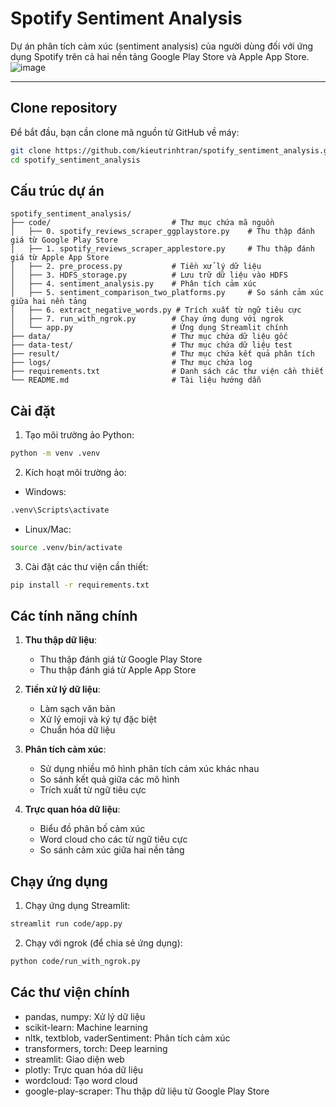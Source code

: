 # Spotify Sentiment Analysis

Dự án phân tích cảm xúc (sentiment analysis) của người dùng đối với ứng dụng Spotify trên cả hai nền tảng Google Play Store và Apple App Store.
![image](https://github.com/user-attachments/assets/1b5ba0cc-c499-4d51-aff6-ae5494d93621)

---

## Clone repository

Để bắt đầu, bạn cần clone mã nguồn từ GitHub về máy:

```bash
git clone https://github.com/kieutrinhtran/spotify_sentiment_analysis.git
cd spotify_sentiment_analysis
```
## Cấu trúc dự án

```
spotify_sentiment_analysis/
├── code/                           # Thư mục chứa mã nguồn
│   ├── 0. spotify_reviews_scraper_ggplaystore.py    # Thu thập đánh giá từ Google Play Store
│   ├── 1. spotify_reviews_scraper_applestore.py     # Thu thập đánh giá từ Apple App Store
│   ├── 2. pre_process.py           # Tiền xử lý dữ liệu
│   ├── 3. HDFS_storage.py          # Lưu trữ dữ liệu vào HDFS
│   ├── 4. sentiment_analysis.py    # Phân tích cảm xúc
│   ├── 5. sentiment_comparison_two_platforms.py     # So sánh cảm xúc giữa hai nền tảng
│   ├── 6. extract_negative_words.py # Trích xuất từ ngữ tiêu cực
│   ├── 7. run_with_ngrok.py        # Chạy ứng dụng với ngrok
│   └── app.py                      # Ứng dụng Streamlit chính
├── data/                           # Thư mục chứa dữ liệu gốc
├── data-test/                      # Thư mục chứa dữ liệu test
├── result/                         # Thư mục chứa kết quả phân tích
├── logs/                           # Thư mục chứa log
├── requirements.txt                # Danh sách các thư viện cần thiết
└── README.md                       # Tài liệu hướng dẫn
```

## Cài đặt

1. Tạo môi trường ảo Python:
```bash
python -m venv .venv
```

2. Kích hoạt môi trường ảo:
- Windows:
```bash
.venv\Scripts\activate
```
- Linux/Mac:
```bash
source .venv/bin/activate
```

3. Cài đặt các thư viện cần thiết:
```bash
pip install -r requirements.txt
```

## Các tính năng chính

1. **Thu thập dữ liệu**:
   - Thu thập đánh giá từ Google Play Store
   - Thu thập đánh giá từ Apple App Store

2. **Tiền xử lý dữ liệu**:
   - Làm sạch văn bản
   - Xử lý emoji và ký tự đặc biệt
   - Chuẩn hóa dữ liệu

3. **Phân tích cảm xúc**:
   - Sử dụng nhiều mô hình phân tích cảm xúc khác nhau
   - So sánh kết quả giữa các mô hình
   - Trích xuất từ ngữ tiêu cực

4. **Trực quan hóa dữ liệu**:
   - Biểu đồ phân bố cảm xúc
   - Word cloud cho các từ ngữ tiêu cực
   - So sánh cảm xúc giữa hai nền tảng

## Chạy ứng dụng

1. Chạy ứng dụng Streamlit:
```bash
streamlit run code/app.py
```

2. Chạy với ngrok (để chia sẻ ứng dụng):
```bash
python code/run_with_ngrok.py
```

## Các thư viện chính

- pandas, numpy: Xử lý dữ liệu
- scikit-learn: Machine learning
- nltk, textblob, vaderSentiment: Phân tích cảm xúc
- transformers, torch: Deep learning
- streamlit: Giao diện web
- plotly: Trực quan hóa dữ liệu
- wordcloud: Tạo word cloud
- google-play-scraper: Thu thập dữ liệu từ Google Play Store
